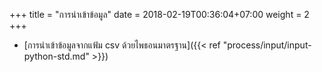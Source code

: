 +++
title = "การนำเข้าข้อมูล"
date =  2018-02-19T00:36:04+07:00
weight = 2
+++

* [การนำเข้าข้อมูลจากแฟ้ม csv ด้วยไพธอนมาตรฐาน]({{< ref "process/input/input-python-std.md" >}})